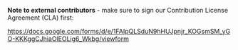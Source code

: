 **Note to external contributors** - make sure to sign our Contribution License Agreement (CLA) first:

https://docs.google.com/forms/d/e/1FAIpQLSduN9hHUJpnjr_KOGsmSM_yGO-KKKggCJhiaOlEOLig6_Wkbg/viewform